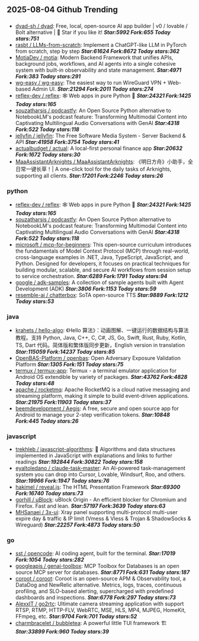 ## 2025-08-04 Github Trending

### 
* [dyad-sh / dyad](https://github.com/dyad-sh/dyad): Free, local, open-source AI app builder | v0 / lovable / Bolt alternative | 🌟 Star if you like it! ***Star:5992 Fork:655 Today stars:751***
* [rasbt / LLMs-from-scratch](https://github.com/rasbt/LLMs-from-scratch): Implement a ChatGPT-like LLM in PyTorch from scratch, step by step ***Star:61624 Fork:8672 Today stars:362***
* [MotiaDev / motia](https://github.com/MotiaDev/motia): Modern Backend Framework that unifies APIs, background jobs, workflows, and AI agents into a single cohesive system with built-in observability and state management. ***Star:4971 Fork:383 Today stars:291***
* [wg-easy / wg-easy](https://github.com/wg-easy/wg-easy): The easiest way to run WireGuard VPN + Web-based Admin UI. ***Star:21294 Fork:2011 Today stars:274***
* [reflex-dev / reflex](https://github.com/reflex-dev/reflex): 🕸️ Web apps in pure Python 🐍 ***Star:24321 Fork:1425 Today stars:165***
* [souzatharsis / podcastfy](https://github.com/souzatharsis/podcastfy): An Open Source Python alternative to NotebookLM's podcast feature: Transforming Multimodal Content into Captivating Multilingual Audio Conversations with GenAI ***Star:4318 Fork:522 Today stars:118***
* [jellyfin / jellyfin](https://github.com/jellyfin/jellyfin): The Free Software Media System - Server Backend & API ***Star:41958 Fork:3754 Today stars:41***
* [actualbudget / actual](https://github.com/actualbudget/actual): A local-first personal finance app ***Star:20632 Fork:1672 Today stars:30***
* [MaaAssistantArknights / MaaAssistantArknights](https://github.com/MaaAssistantArknights/MaaAssistantArknights): 《明日方舟》小助手，全日常一键长草！| A one-click tool for the daily tasks of Arknights, supporting all clients. ***Star:17201 Fork:2246 Today stars:26***

### python
* [reflex-dev / reflex](https://github.com/reflex-dev/reflex): 🕸️ Web apps in pure Python 🐍 ***Star:24321 Fork:1425 Today stars:165***
* [souzatharsis / podcastfy](https://github.com/souzatharsis/podcastfy): An Open Source Python alternative to NotebookLM's podcast feature: Transforming Multimodal Content into Captivating Multilingual Audio Conversations with GenAI ***Star:4318 Fork:522 Today stars:118***
* [microsoft / mcp-for-beginners](https://github.com/microsoft/mcp-for-beginners): This open-source curriculum introduces the fundamentals of Model Context Protocol (MCP) through real-world, cross-language examples in .NET, Java, TypeScript, JavaScript, and Python. Designed for developers, it focuses on practical techniques for building modular, scalable, and secure AI workflows from session setup to service orchestration. ***Star:6289 Fork:1791 Today stars:94***
* [google / adk-samples](https://github.com/google/adk-samples): A collection of sample agents built with Agent Development (ADK) ***Star:3806 Fork:1153 Today stars:59***
* [resemble-ai / chatterbox](https://github.com/resemble-ai/chatterbox): SoTA open-source TTS ***Star:9889 Fork:1212 Today stars:53***

### java
* [krahets / hello-algo](https://github.com/krahets/hello-algo): 《Hello 算法》：动画图解、一键运行的数据结构与算法教程。支持 Python, Java, C++, C, C#, JS, Go, Swift, Rust, Ruby, Kotlin, TS, Dart 代码。简体版和繁体版同步更新，English version in translation ***Star:115059 Fork:14237 Today stars:85***
* [OpenBAS-Platform / openbas](https://github.com/OpenBAS-Platform/openbas): Open Adversary Exposure Validation Platform ***Star:1305 Fork:151 Today stars:75***
* [termux / termux-app](https://github.com/termux/termux-app): Termux - a terminal emulator application for Android OS extendible by variety of packages. ***Star:43762 Fork:4828 Today stars:48***
* [apache / rocketmq](https://github.com/apache/rocketmq): Apache RocketMQ is a cloud native messaging and streaming platform, making it simple to build event-driven applications. ***Star:21975 Fork:11903 Today stars:37***
* [beemdevelopment / Aegis](https://github.com/beemdevelopment/Aegis): A free, secure and open source app for Android to manage your 2-step verification tokens. ***Star:10848 Fork:445 Today stars:26***

### javascript
* [trekhleb / javascript-algorithms](https://github.com/trekhleb/javascript-algorithms): 📝 Algorithms and data structures implemented in JavaScript with explanations and links to further readings ***Star:192844 Fork:30822 Today stars:158***
* [eyaltoledano / claude-task-master](https://github.com/eyaltoledano/claude-task-master): An AI-powered task-management system you can drop into Cursor, Lovable, Windsurf, Roo, and others. ***Star:19966 Fork:1947 Today stars:76***
* [hakimel / reveal.js](https://github.com/hakimel/reveal.js): The HTML Presentation Framework ***Star:69300 Fork:16740 Today stars:73***
* [gorhill / uBlock](https://github.com/gorhill/uBlock): uBlock Origin - An efficient blocker for Chromium and Firefox. Fast and lean. ***Star:57197 Fork:3639 Today stars:63***
* [MHSanaei / 3x-ui](https://github.com/MHSanaei/3x-ui): Xray panel supporting multi-protocol multi-user expire day & traffic & IP limit (Vmess & Vless & Trojan & ShadowSocks & Wireguard) ***Star:22257 Fork:4873 Today stars:50***

### go
* [sst / opencode](https://github.com/sst/opencode): AI coding agent, built for the terminal. ***Star:17019 Fork:1054 Today stars:282***
* [googleapis / genai-toolbox](https://github.com/googleapis/genai-toolbox): MCP Toolbox for Databases is an open source MCP server for databases. ***Star:8771 Fork:631 Today stars:187***
* [coroot / coroot](https://github.com/coroot/coroot): Coroot is an open-source APM & Observability tool, a DataDog and NewRelic alternative. Metrics, logs, traces, continuous profiling, and SLO-based alerting, supercharged with predefined dashboards and inspections. ***Star:6778 Fork:297 Today stars:73***
* [AlexxIT / go2rtc](https://github.com/AlexxIT/go2rtc): Ultimate camera streaming application with support RTSP, RTMP, HTTP-FLV, WebRTC, MSE, HLS, MP4, MJPEG, HomeKit, FFmpeg, etc. ***Star:9704 Fork:701 Today stars:52***
* [charmbracelet / bubbletea](https://github.com/charmbracelet/bubbletea): A powerful little TUI framework 🏗 ***Star:33899 Fork:960 Today stars:39***
